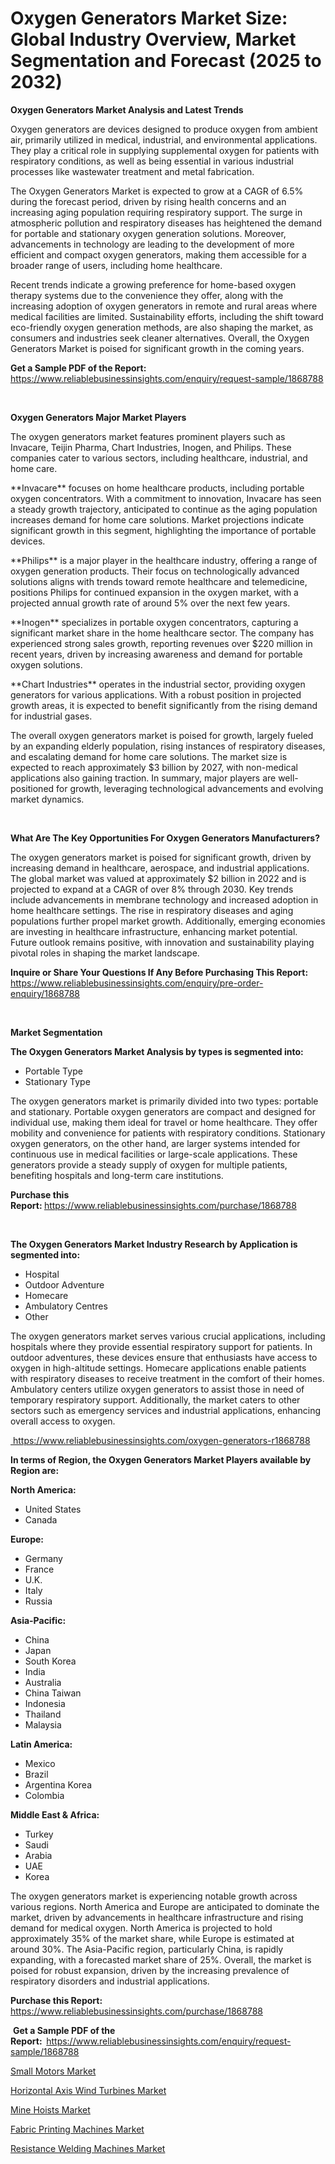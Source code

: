 <p><h1>Oxygen Generators Market Size: Global Industry Overview, Market Segmentation and Forecast (2025 to 2032)</h1></p><p><strong>Oxygen Generators Market Analysis and Latest Trends</strong></p>
<p><p>Oxygen generators are devices designed to produce oxygen from ambient air, primarily utilized in medical, industrial, and environmental applications. They play a critical role in supplying supplemental oxygen for patients with respiratory conditions, as well as being essential in various industrial processes like wastewater treatment and metal fabrication. </p><p>The Oxygen Generators Market is expected to grow at a CAGR of 6.5% during the forecast period, driven by rising health concerns and an increasing aging population requiring respiratory support. The surge in atmospheric pollution and respiratory diseases has heightened the demand for portable and stationary oxygen generation solutions. Moreover, advancements in technology are leading to the development of more efficient and compact oxygen generators, making them accessible for a broader range of users, including home healthcare.</p><p>Recent trends indicate a growing preference for home-based oxygen therapy systems due to the convenience they offer, along with the increasing adoption of oxygen generators in remote and rural areas where medical facilities are limited. Sustainability efforts, including the shift toward eco-friendly oxygen generation methods, are also shaping the market, as consumers and industries seek cleaner alternatives. Overall, the Oxygen Generators Market is poised for significant growth in the coming years.</p></p>
<p><strong>Get a Sample PDF of the Report:&nbsp;</strong> <a href="https://www.reliablebusinessinsights.com/enquiry/request-sample/1868788?utm_campaign=1091&utm_medium=2&utm_source=Github&utm_content=ia&utm_term=16022025&utm_id=oxygen-generators">https://www.reliablebusinessinsights.com/enquiry/request-sample/1868788</a></p>
<p>&nbsp;</p>
<p><strong>Oxygen Generators Major Market Players</strong></p>
<p><p>The oxygen generators market features prominent players such as Invacare, Teijin Pharma, Chart Industries, Inogen, and Philips. These companies cater to various sectors, including healthcare, industrial, and home care.</p><p>**Invacare** focuses on home healthcare products, including portable oxygen concentrators. With a commitment to innovation, Invacare has seen a steady growth trajectory, anticipated to continue as the aging population increases demand for home care solutions. Market projections indicate significant growth in this segment, highlighting the importance of portable devices.</p><p>**Philips** is a major player in the healthcare industry, offering a range of oxygen generation products. Their focus on technologically advanced solutions aligns with trends toward remote healthcare and telemedicine, positions Philips for continued expansion in the oxygen market, with a projected annual growth rate of around 5% over the next few years.</p><p>**Inogen** specializes in portable oxygen concentrators, capturing a significant market share in the home healthcare sector. The company has experienced strong sales growth, reporting revenues over $220 million in recent years, driven by increasing awareness and demand for portable oxygen solutions.</p><p>**Chart Industries** operates in the industrial sector, providing oxygen generators for various applications. With a robust position in projected growth areas, it is expected to benefit significantly from the rising demand for industrial gases.</p><p>The overall oxygen generators market is poised for growth, largely fueled by an expanding elderly population, rising instances of respiratory diseases, and escalating demand for home care solutions. The market size is expected to reach approximately $3 billion by 2027, with non-medical applications also gaining traction. In summary, major players are well-positioned for growth, leveraging technological advancements and evolving market dynamics.</p></p>
<p>&nbsp;</p>
<p><strong>What Are The Key Opportunities For Oxygen Generators Manufacturers?</strong></p>
<p><p>The oxygen generators market is poised for significant growth, driven by increasing demand in healthcare, aerospace, and industrial applications. The global market was valued at approximately $2 billion in 2022 and is projected to expand at a CAGR of over 8% through 2030. Key trends include advancements in membrane technology and increased adoption in home healthcare settings. The rise in respiratory diseases and aging populations further propel market growth. Additionally, emerging economies are investing in healthcare infrastructure, enhancing market potential. Future outlook remains positive, with innovation and sustainability playing pivotal roles in shaping the market landscape.</p></p>
<p><strong>Inquire or Share Your Questions If Any Before Purchasing This Report:</strong> <a href="https://www.reliablebusinessinsights.com/enquiry/pre-order-enquiry/1868788?utm_campaign=1091&utm_medium=2&utm_source=Github&utm_content=ia&utm_term=16022025&utm_id=oxygen-generators">https://www.reliablebusinessinsights.com/enquiry/pre-order-enquiry/1868788</a></p>
<p>&nbsp;</p>
<p><strong>Market Segmentation</strong></p>
<p><strong>The Oxygen Generators Market Analysis by types is segmented into:</strong></p>
<p><ul><li>Portable Type</li><li>Stationary Type</li></ul></p>
<p><p>The oxygen generators market is primarily divided into two types: portable and stationary. Portable oxygen generators are compact and designed for individual use, making them ideal for travel or home healthcare. They offer mobility and convenience for patients with respiratory conditions. Stationary oxygen generators, on the other hand, are larger systems intended for continuous use in medical facilities or large-scale applications. These generators provide a steady supply of oxygen for multiple patients, benefiting hospitals and long-term care institutions.</p></p>
<p><strong>Purchase this Report:&nbsp;</strong><a href="https://www.reliablebusinessinsights.com/purchase/1868788?utm_campaign=1091&utm_medium=2&utm_source=Github&utm_content=ia&utm_term=16022025&utm_id=oxygen-generators">https://www.reliablebusinessinsights.com/purchase/1868788</a></p>
<p>&nbsp;</p>
<p><strong>The Oxygen Generators Market Industry Research by Application is segmented into:</strong></p>
<p><ul><li>Hospital</li><li>Outdoor Adventure</li><li>Homecare</li><li>Ambulatory Centres</li><li>Other</li></ul></p>
<p><p>The oxygen generators market serves various crucial applications, including hospitals where they provide essential respiratory support for patients. In outdoor adventures, these devices ensure that enthusiasts have access to oxygen in high-altitude settings. Homecare applications enable patients with respiratory diseases to receive treatment in the comfort of their homes. Ambulatory centers utilize oxygen generators to assist those in need of temporary respiratory support. Additionally, the market caters to other sectors such as emergency services and industrial applications, enhancing overall access to oxygen.</p></p>
<p><a href="https://www.reliablebusinessinsights.com/oxygen-generators-r1868788?utm_campaign=1091&utm_medium=2&utm_source=Github&utm_content=ia&utm_term=16022025&utm_id=oxygen-generators">&nbsp;https://www.reliablebusinessinsights.com/oxygen-generators-r1868788</a></p>
<p><strong>In terms of Region, the Oxygen Generators Market Players available by Region are:</strong></p>
<p>
    <p> <strong> North America: </strong>
        <ul>
            <li>United States</li>
            <li>Canada</li>
        </ul>
        </p> 
    <p> <strong> Europe: </strong>
        <ul>
            <li>Germany</li>
            <li>France</li>
            <li>U.K.</li>
            <li>Italy</li>
            <li>Russia</li>
        </ul>
        </p> 
    <p> <strong> Asia-Pacific: </strong>
        <ul>
            <li>China</li>
            <li>Japan</li>
            <li>South Korea</li>
            <li>India</li>
            <li>Australia</li>
            <li>China Taiwan</li>
            <li>Indonesia</li>
            <li>Thailand</li>
            <li>Malaysia</li>
        </ul>
        </p> 
    <p> <strong> Latin America: </strong>
        <ul>
            <li>Mexico</li>
            <li>Brazil</li>
            <li>Argentina Korea</li>
            <li>Colombia</li>
        </ul>
        </p> 
    <p> <strong> Middle East & Africa: </strong>
        <ul>
            <li>Turkey</li>
            <li>Saudi</li>
            <li>Arabia</li>
            <li>UAE</li>
            <li>Korea</li>
        </ul>
    </p>
    </p>
<p><p>The oxygen generators market is experiencing notable growth across various regions. North America and Europe are anticipated to dominate the market, driven by advancements in healthcare infrastructure and rising demand for medical oxygen. North America is projected to hold approximately 35% of the market share, while Europe is estimated at around 30%. The Asia-Pacific region, particularly China, is rapidly expanding, with a forecasted market share of 25%. Overall, the market is poised for robust expansion, driven by the increasing prevalence of respiratory disorders and industrial applications.</p></p>
<p><strong>Purchase this Report: </strong><a href="https://www.reliablebusinessinsights.com/purchase/1868788?utm_campaign=1091&utm_medium=2&utm_source=Github&utm_content=ia&utm_term=16022025&utm_id=oxygen-generators">https://www.reliablebusinessinsights.com/purchase/1868788</a></p>
<p>&nbsp;<strong>Get a Sample PDF of the Report:&nbsp;&nbsp;</strong><a href="https://www.reliablebusinessinsights.com/enquiry/request-sample/1868788?utm_campaign=1091&utm_medium=2&utm_source=Github&utm_content=ia&utm_term=16022025&utm_id=oxygen-generators">https://www.reliablebusinessinsights.com/enquiry/request-sample/1868788</a></p>
<p><strong></strong></p>
<p><p><a href="https://github.com/muhjanaidu/Market-Research-Report-List-1/blob/main/small-motors-market.md?utm_campaign=1091&utm_medium=2&utm_source=Github&utm_content=ia&utm_term=16022025&utm_id=oxygen-generators">Small Motors Market</a></p><p><a href="https://github.com/felishtimoti/Market-Research-Report-List-1/blob/main/horizontal-axis-wind-turbines-market.md?utm_campaign=1091&utm_medium=2&utm_source=Github&utm_content=ia&utm_term=16022025&utm_id=oxygen-generators">Horizontal Axis Wind Turbines Market</a></p><p><a href="https://github.com/hneefdelwyn/Market-Research-Report-List-1/blob/main/mine-hoists-market.md?utm_campaign=1091&utm_medium=2&utm_source=Github&utm_content=ia&utm_term=16022025&utm_id=oxygen-generators">Mine Hoists Market</a></p><p><a href="https://github.com/lestymbango/Market-Research-Report-List-1/blob/main/fabric-printing-machines-market.md?utm_campaign=1091&utm_medium=2&utm_source=Github&utm_content=ia&utm_term=16022025&utm_id=oxygen-generators">Fabric Printing Machines Market</a></p><p><a href="https://github.com/briandahm87/Market-Research-Report-List-1/blob/main/resistance-welding-machines-market.md?utm_campaign=1091&utm_medium=2&utm_source=Github&utm_content=ia&utm_term=16022025&utm_id=oxygen-generators">Resistance Welding Machines Market</a></p></p>